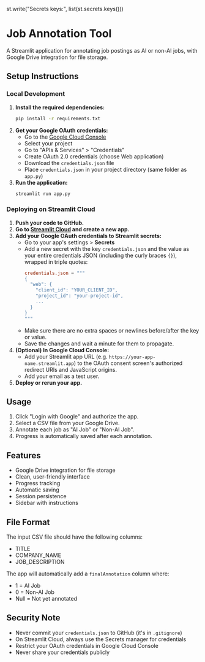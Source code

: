 st.write("Secrets keys:", list(st.secrets.keys()))
# Job Annotation Tool

A Streamlit application for annotating job postings as AI or non-AI jobs, with Google Drive integration for file storage.

## Setup Instructions

### Local Development

1. **Install the required dependencies:**
   ```bash
   pip install -r requirements.txt
   ```
2. **Get your Google OAuth credentials:**
   - Go to the [Google Cloud Console](https://console.cloud.google.com/)
   - Select your project
   - Go to "APIs & Services" > "Credentials"
   - Create OAuth 2.0 credentials (choose Web application)
   - Download the `credentials.json` file
   - Place `credentials.json` in your project directory (same folder as `app.py`)
3. **Run the application:**
   ```bash
   streamlit run app.py
   ```

### Deploying on Streamlit Cloud

1. **Push your code to GitHub.**
2. **Go to [Streamlit Cloud](https://streamlit.io/cloud) and create a new app.**
3. **Add your Google OAuth credentials to Streamlit secrets:**
   - Go to your app's settings > **Secrets**
   - Add a new secret with the key `credentials.json` and the value as your entire credentials JSON (including the curly braces `{}`), wrapped in triple quotes:
     ```toml
     credentials.json = """
     {
       "web": {
         "client_id": "YOUR_CLIENT_ID",
         "project_id": "your-project-id",
         ...
       }
     }
     """
     ```
   - Make sure there are no extra spaces or newlines before/after the key or value.
   - Save the changes and wait a minute for them to propagate.
4. **(Optional) In Google Cloud Console:**
   - Add your Streamlit app URL (e.g. `https://your-app-name.streamlit.app`) to the OAuth consent screen's authorized redirect URIs and JavaScript origins.
   - Add your email as a test user.
5. **Deploy or rerun your app.**

## Usage

1. Click "Login with Google" and authorize the app.
2. Select a CSV file from your Google Drive.
3. Annotate each job as "AI Job" or "Non-AI Job".
4. Progress is automatically saved after each annotation.

## Features

- Google Drive integration for file storage
- Clean, user-friendly interface
- Progress tracking
- Automatic saving
- Session persistence
- Sidebar with instructions

## File Format

The input CSV file should have the following columns:
- TITLE
- COMPANY_NAME
- JOB_DESCRIPTION

The app will automatically add a `finalAnnotation` column where:
- 1 = AI Job
- 0 = Non-AI Job
- Null = Not yet annotated

## Security Note

- Never commit your `credentials.json` to GitHub (it's in `.gitignore`)
- On Streamlit Cloud, always use the Secrets manager for credentials
- Restrict your OAuth credentials in Google Cloud Console
- Never share your credentials publicly 